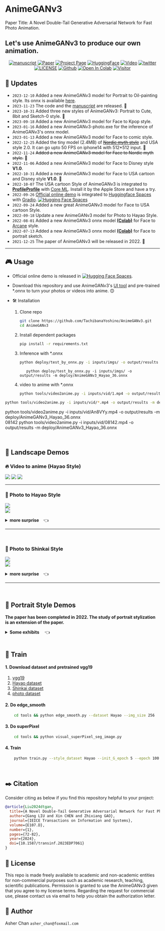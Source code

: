 # AnimeGANv3   

Paper Title: A Novel Double-Tail Generative Adversarial Network for Fast Photo Animation.
## Let's use AnimeGANv3 to produce our own animation.

<div align="center">    
           
[![manuscript](https://img.shields.io/badge/manuscript-PDF-gold?logo=googledocs&logoColor=gold)](https://github.com/TachibanaYoshino/AnimeGANv3/blob/master/doc/AnimeGANv3_manuscript.pdf)
[![Paper](https://img.shields.io/badge/cs.CV-Paper-violet?logo=docusign&logoColor=violet)](https://www.jstage.jst.go.jp/article/transinf/E107.D/1/E107.D_2023EDP7061/_pdf/-char/en)
[![Project Page](https://img.shields.io/badge/Project-Website-green?logo=googlechrome&logoColor=green)](https://tachibanayoshino.github.io/AnimeGANv3/)
[![HuggingFace](https://img.shields.io/badge/%F0%9F%A4%97%20Hugging%20Face-Leaderboard-40D1F5)](https://huggingface.co/spaces/TachibanaYoshino/AnimeGANv3)
[![Video](https://img.shields.io/badge/YouTube-Video-b31b1b?logo=youtube&logoColor=red)](https://youtu.be/EosubeJmAnE)
[![twitter](https://img.shields.io/badge/twitter-Asher-1D9BF0?logo=x&logoColor=#1D9BF0)](https://twitter.com/asher_9527)
[![LICENSE](https://img.shields.io/badge/license-AnimeGANv3-AB82FF?logo=leagueoflegends&logoColor=AB82FF)](https://github.com/TachibanaYoshino/AnimeGANv3?tab=readme-ov-file#scroll-license)
[![Github](https://img.shields.io/github/stars/TachibanaYoshino/AnimeGANv3?logo=githubsponsors&logoColor=#EA4AAA)](https://github.com/TachibanaYoshino/AnimeGANv3)
[![Open In Colab](https://colab.research.google.com/assets/colab-badge.svg)](https://drive.google.com/file/d/1Er23bL36pkr67Q9f1P28BuMP6yZKf-yz/view?usp=sharing)
[![Visitor](https://hits.seeyoufarm.com/api/count/incr/badge.svg?url=https%3A%2F%2Fgithub.com%2FVchitect%2FAnimeGANv3&count_bg=%23FFA500&title_bg=%23555555&icon=&icon_color=%23E7E7E7&title=visitors&edge_flat=false)](https://hits.seeyoufarm.com)

</div>       

## 📢 Updates    
* `2023-12-10` Added a new AnimeGANv3 model for Portrait to Oil-painting style. Its onnx is available [here](https://www.patreon.com/posts/animeganv3-s-oil-94445425?utm_medium=clipboard_copy&utm_source=copyLink&utm_campaign=postshare_creator&utm_content=join_link).     
* `2023-11-23` The code and the [manuscript](https://github.com/TachibanaYoshino/AnimeGANv3/blob/master/doc/AnimeGANv3_manuscript.pdf) are released.  🦃   
* `2023-10-31` Added three new styles of AnimeGANv3: Portrait to Cute, 8bit and Sketch-0 style. :ghost:   
* `2023-09-18` Added a new AnimeGANv3 model for Face to Kpop style.     
* `2023-01-16` Added a new AnimeGANv3-photo.exe for the inference of AnimeGANv3's onnx model.     
* `2023-01-13` Added a new AnimeGANv3 model for Face to comic style.     
* `2022-12-25` Added the tiny model (2.4MB) of [~~Nordic myth style~~]() and USA style 2.0. It can go upto 50 FPS on iphone14 with 512*512 input. :santa:       
* `2022-11-24` ~~Added a new AnimeGANv3 model for Face to Nordic myth style.~~  🦃      
* `2022-11-06` Added a new AnimeGANv3 model for Face to Disney style **V1.0**.         
* `2022-10-31` Added a new AnimeGANv3 model for Face to USA cartoon and Disney style **V1.0**.  :jack_o_lantern:    
* `2022-10-07` The USA cartoon Style of AnimeGANv3 is integrated to [**ProfileProfile**](https://apps.apple.com/in/app/profileprofile/id1636884362
) with [Core ML](https://developer.apple.com/documentation/coreml). Install it by the Apple Store and have a try.        
* `2022-09-26` [Official online demo](https://huggingface.co/spaces/TachibanaYoshino/AnimeGANv3) is integrated to [Huggingface Spaces](https://huggingface.co/spaces) with [Gradio](https://github.com/gradio-app/gradio). [![Hugging Face Spaces](https://img.shields.io/badge/%F0%9F%A4%97%20Hugging%20Face-Spaces-blue)](https://huggingface.co/spaces/TachibanaYoshino/AnimeGANv3)     
* `2022-09-24` Added a new great AnimeGANv3 model for Face to USA cartoon Style.    
* `2022-09-18` Update a new AnimeGANv3 model for Photo to Hayao Style.    
* `2022-08-01` Added a new AnimeGANv3 onnx model [**(Colab)**](https://www.patreon.com/posts/new-animeganv3-69895469?utm_medium=clipboard_copy&utm_source=copyLink&utm_campaign=postshare_creator) for Face to [Arcane](https://www.netflix.com/sg/title/81435684) style.    
* `2022-07-13` Added a new AnimeGANv3 onnx model [**(Colab)**](https://colab.research.google.com/drive/1XYNWwM8Xq-U7KaTOqNap6A-Yq1f-V-FB?usp=sharing) for Face to portrait sketch.
* `2021-12-25` The paper of AnimeGANv3 will be released in 2022.  :christmas_tree:  
---------  

## 🎮 Usage
       
* Official online demo is released in [![Hugging Face Spaces](https://img.shields.io/badge/%F0%9F%A4%97%20Hugging%20Face-Spaces-blue)](https://huggingface.co/spaces/TachibanaYoshino/AnimeGANv3).      

* Download this repository and use AnimeGANv3's [UI tool](https://github.com/TachibanaYoshino/AnimeGANv3_gui.exe) and pre-trained *.onnx to turn your photos or videos into anime. :blush:    

* 🛠️ Installation
  1. Clone repo  
      ```bash  
      git clone https://github.com/TachibanaYoshino/AnimeGANv3.git
      cd AnimeGANv3   
      ```
  
  1. Install dependent packages
      ```bash
      pip install -r requirements.txt  
      ```
  1. Inference with *.onnx
      ```bash
      python deploy/test_by_onnx.py -i inputs/imgs/ -o output/results -m deploy/AnimeGANv3_Hayao_36.onnx  
      ```

            python deploy/test_by_onnx.py -i inputs/imgs/ -o output/results -m deploy/AnimeGANv3_Hayao_36.onnx  

  1. video to anime with *.onnx
      ```bash
      python tools/video2anime.py -i inputs/vid/1.mp4 -o output/results -m deploy/AnimeGANv3_Hayao_36.onnx  
      ```

```bash
python tools/video2anime.py -i inputs/vid/*.mp4 -o output/results -m deploy/AnimeGANv3_Hayao_36.onnx  
```
python tools/video2anime.py -i inputs/vid/An8VYy.mp4 -o output/results -m deploy/AnimeGANv3_Hayao_36.onnx  
08142
python tools/video2anime.py -i inputs/vid/08142.mp4 -o output/results -m deploy/AnimeGANv3_Hayao_36.onnx  

<br/>    

## 🚀 Landscape Demos     
### :fire: Video to anime (Hayao Style)   
<p>
<a href="https://youtu.be/EosubeJmAnE"><img src="https://img.shields.io/static/v1?label=YouTube&message=video 1&color=red"/></a>
<a href="https://youtu.be/5qLUflWb45E"><img src="https://img.shields.io/static/v1?label=YouTube&message=video 2&color=green"/></a>
<a href="https://www.youtube.com/watch?v=iFjiaPlhVm4"><img src="https://img.shields.io/static/v1?label=YouTube&message=video 3&color=pink"/></a>
</p>   

____     

### :art: Photo to Hayao Style    
![](https://github.com/TachibanaYoshino/AnimeGANv3/blob/master/results/AnimeGANv3_Hayao/4.jpg)      
![](https://github.com/TachibanaYoshino/AnimeGANv3/blob/master/results/AnimeGANv3_Hayao/29.jpg)   

<details>
<summary><strong>   more surprise</strong>&emsp;👈</summary>    

![](https://github.com/TachibanaYoshino/AnimeGANv3/blob/master/results/AnimeGANv3_Hayao/33.jpg)   
![](https://github.com/TachibanaYoshino/AnimeGANv3/blob/master/results/AnimeGANv3_Hayao/31.jpg)   
![](https://github.com/TachibanaYoshino/AnimeGANv3/blob/master/results/AnimeGANv3_Hayao/35.jpg)   
![](https://github.com/TachibanaYoshino/AnimeGANv3/blob/master/results/AnimeGANv3_Hayao/32.jpg)   
![](https://github.com/TachibanaYoshino/AnimeGANv3/blob/master/results/AnimeGANv3_Hayao/34.jpg)   
</details>    

___   
<br/>   

### :art: Photo to Shinkai Style 
![](https://github.com/TachibanaYoshino/AnimeGANv3/blob/master/results/AnimeGANv3_Shinkai/3.jpg)  
![](https://github.com/TachibanaYoshino/AnimeGANv3/blob/master/results/AnimeGANv3_Shinkai/4.jpg)  
     
<details>
<summary><strong>   more surprise</strong>&emsp;👈 </summary>    

![](https://github.com/TachibanaYoshino/AnimeGANv3/blob/master/results/AnimeGANv3_Shinkai/9.jpg)   
![](https://github.com/TachibanaYoshino/AnimeGANv3/blob/master/results/AnimeGANv3_Shinkai/10.jpg)   
![](https://github.com/TachibanaYoshino/AnimeGANv3/blob/master/results/AnimeGANv3_Shinkai/11.jpg)  
![](https://github.com/TachibanaYoshino/AnimeGANv3/blob/master/results/AnimeGANv3_Shinkai/8.jpg)  
</details>   

___
<br/>   

## 🚀 Portrait Style Demos     
**The paper has been completed in 2022. The study of portrait stylization is an extension of the paper.**     

<details>
<summary><strong>   Some exhibits </strong>&emsp;👈</summary>   
       
### :art: Face to USA cartoon style     
![](https://github.com/TachibanaYoshino/AnimeGANv3/blob/master/results/AnimeGANv3_USA/AnimeGANv3_USA_Trump.gif)     
      
![](https://github.com/TachibanaYoshino/AnimeGANv3/blob/master/results/AnimeGANv3_USA/output.jpg)    

___    
### :art: Face to Disney cartoon style     
![](https://github.com/TachibanaYoshino/AnimeGANv3/blob/master/results/AnimeGANv3_Disney/pic.gif)     
      
![](https://github.com/TachibanaYoshino/AnimeGANv3/blob/master/results/AnimeGANv3_Disney/output.jpg)  


___    
### :art: Face to USA cartoon + Disney style    
![](https://github.com/TachibanaYoshino/AnimeGANv3/blob/master/results/AnimeGANv3_Trump/AnimeGANv3_Trump_1pic.gif)     
      
<a href="https://youtu.be/vJqQQMRYKh0"><img src="https://img.shields.io/static/v1?label=YouTube&message=AnimeGANv3_Trump style v1.5 &color=gold"/></a>
      
<details>
<summary><strong>   more surprise</strong>&emsp;👈</summary>
      
![](https://github.com/TachibanaYoshino/AnimeGANv3/blob/master/results/AnimeGANv3_Trump/Trump_output.jpg)      
</details>   

___    

### :art: Face to Arcane style   
![](https://github.com/TachibanaYoshino/AnimeGANv3/blob/master/results/AnimeGANv3_Arcane/AnimeGANv3_Arcane.gif)     
      
![](https://github.com/TachibanaYoshino/AnimeGANv3/blob/master/results/AnimeGANv3_Arcane/AnimeGANv3_Arcane.jpg)   
        
___    
### :art: Portrait to comic style   
![](https://github.com/TachibanaYoshino/AnimeGANv3/blob/master/results/AnimeGANv3_comic/AnimeGANv3_comic.gif)     
      
![](https://github.com/TachibanaYoshino/AnimeGANv3/blob/master/results/AnimeGANv3_comic/AnimeGANv3_comic.jpg)    
     
___    
### :art: Face to Kpop style   
![](https://github.com/TachibanaYoshino/AnimeGANv3/blob/master/results/AnimeGANv3_Kpop/AnimeGANv3_Kpop.gif)     
      
![](https://github.com/TachibanaYoshino/AnimeGANv3/blob/master/results/AnimeGANv3_Kpop/AnimeGANv3_Kpop.jpg)  

___    
### :art: Portrait to Oil-painting style   
![](https://github.com/TachibanaYoshino/AnimeGANv3/blob/master/results/AnimeGANv3_oil-painting/AnimeGANv3_oil-painting.gif)     

<details>
<summary><strong>   more surprise</strong>&emsp;👈 </summary>

![](https://github.com/TachibanaYoshino/AnimeGANv3/blob/master/results/AnimeGANv3_oil-painting/AnimeGANv3_oil-painting.jpg)     
</details>  

___    
### :art: Portrait to Cute style   
![](https://github.com/TachibanaYoshino/AnimeGANv3/blob/master/results/AnimeGANv3_Cute/AnimeGANv3_Cute.gif)     
      
![](https://github.com/TachibanaYoshino/AnimeGANv3/blob/master/results/AnimeGANv3_Cute/AnimeGANv3_Cute.jpg)    

___    
### :art: Portrait to 8bit style   
![](https://github.com/TachibanaYoshino/AnimeGANv3/blob/master/results/AnimeGANv3_8bit/AnimeGANv3_8bit.gif)     
      
![](https://github.com/TachibanaYoshino/AnimeGANv3/blob/master/results/AnimeGANv3_8bit/AnimeGANv3_8bit.jpg)    

___    
### :art: Portrait to Sketch-0 style    
![](https://github.com/TachibanaYoshino/AnimeGANv3/blob/master/results/AnimeGANv3_Sketch-0/AnimeGANv3_Sketch-0.jpg)  

___
### :art: Face to portrait sketch   
[![Open In Colab](https://colab.research.google.com/assets/colab-badge.svg)](https://colab.research.google.com/drive/1XYNWwM8Xq-U7KaTOqNap6A-Yq1f-V-FB?usp=sharing)     
      
| input | Face | panoramic image|
| :-: |:-:| :-:|
|<img src="https://github.com/TachibanaYoshino/AnimeGANv3/blob/master/results/AnimeGANv3_Face2portrait_sketch/portrait.jpg" height="60%" width="60%">|<img src="https://github.com/TachibanaYoshino/AnimeGANv3/blob/master/results/AnimeGANv3_Face2portrait_sketch/output_onnx.png" height="60%" width="60%">|<img src="https://github.com/TachibanaYoshino/AnimeGANv3/blob/master/results/AnimeGANv3_Face2portrait_sketch/output_onnx1.png" height="60%" width="60%">|
|<img src="https://github.com/TachibanaYoshino/AnimeGANv3/blob/master/results/AnimeGANv3_Face2portrait_sketch/body.jpg" height="60%" width="60%">|<img src="https://github.com/TachibanaYoshino/AnimeGANv3/blob/master/results/AnimeGANv3_Face2portrait_sketch/output_onnx3.png" height="60%" width="60%" >|<img src="https://github.com/TachibanaYoshino/AnimeGANv3/blob/master/results/AnimeGANv3_Face2portrait_sketch/output_onnx2.png" height="60%" width="60%">|     
    
<details>
<summary><strong>   more surprise</strong>&emsp;👈</summary>     
       
![](https://github.com/TachibanaYoshino/AnimeGANv3/blob/master/results/AnimeGANv3_Face2portrait_sketch/face2portrait_sketch.jpg)    
       
</details>    

</details>  

<br/>   

## 🔨 Train

#### 1. Download dataset and pretrained vgg19   
1. [vgg19](https://github.com/TachibanaYoshino/AnimeGAN/releases/download/vgg16%2F19.npy/vgg19_no_fc.npy)   
2. [Hayao dataset](https://github.com/TachibanaYoshino/AnimeGANv2/releases/download/1.0/Hayao.tar.gz)   
3. [Shinkai dataset](https://github.com/TachibanaYoshino/AnimeGANv2/releases/download/1.0/Shinkai.tar.gz)   
4. [photo dataset](https://github.com/TachibanaYoshino/AnimeGAN/releases/download/dataset-1/dataset.zip)   

#### 2. Do edge_smooth  
```bash
    cd tools && python edge_smooth.py --dataset Hayao --img_size 256
  ```

#### 3. Do superPixel
```bash
    cd tools && python visual_superPixel_seg_image.py
  ```  

#### 4. Train  
```bash
    python train.py --style_dataset Hayao --init_G_epoch 5 --epoch 100
  ```  

<br/>   

## ✒️ Citation   
Consider citing as below if you find this repository helpful to your project:   
```bibtex
@article{Liu2024dtgan,
  title={A Novel Double-Tail Generative Adversarial Network for Fast Photo Animation},
  author={Gang LIU and Xin CHEN and Zhixiang GAO},
  journal={IEICE Transactions on Information and Systems},
  volume={E107.D},
  number={1},
  pages={72-82},
  year={2024},
  doi={10.1587/transinf.2023EDP7061}
}
```

## :scroll: License  
This repo is made freely available to academic and non-academic entities for non-commercial purposes such as academic research, teaching, scientific publications. Permission is granted to use the AnimeGANv3 given that you agree to my license terms. Regarding the request for commercial use, please contact us via email to help you obtain the authorization letter.    

## :e-mail: Author  
Asher Chan `asher_chan@foxmail.com`
    
